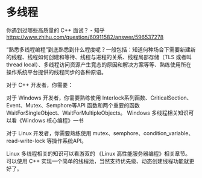 # 多线程









你遇到过哪些高质量的 C++ 面试？ - 知乎
https://www.zhihu.com/question/60911582/answer/596537278




“熟悉多线程编程”到底熟悉到什么程度呢？一般包括：知道何种场合下需要新建新的线程、线程如何创建和等待、线程与进程的关系、线程局部存储（TLS 或者叫 thread local）、多线程访问资源产生竞态的原因和解决方案等等、熟练使用所在操作系统平台提供的线程同步的各种原语。







对于 C++ 开发者，你需要：

对于 Windows 开发者，你需要熟练使用 Interlock系列函数、CriticalSection、Event、Mutex、Semphore等API 函数和两个重要的函数 WaitForSingleObject、WaitForMultipleObjects。
Windows 多线程相关知识可以看《Windows 核心编程》一书


对于 Linux 开发者，你需要熟练使用 mutex、semphore、condition_variable、read-write-lock 等操作系统API。

Linux 多线程相关的知识可以看游双的 《Linux 高性能服务器编程》相关章节。
可以使用 C++ 实现一个简单的线程池，当然支持优先级、动态创建线程功能就更好了。





